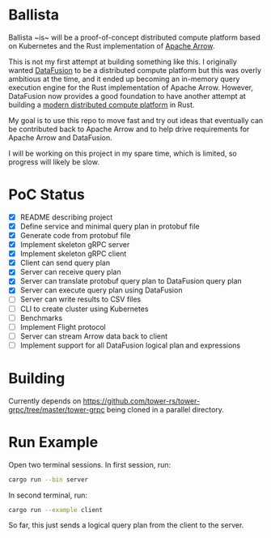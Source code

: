 # Ballista

Ballista ~is~ will be a proof-of-concept distributed compute platform based on Kubernetes and the Rust implementation of [Apache Arrow](https://arrow.apache.org/).

This is not my first attempt at building something like this. I originally wanted [DataFusion](https://github.com/apache/arrow/tree/master/rust/datafusion) to be a distributed compute platform but this was overly ambitious at the time, and it ended up becoming an in-memory query execution engine for the Rust implementation of Apache Arrow. However, DataFusion now provides a good foundation to have another attempt at building a [modern distributed compute platform](https://andygrove.io/how_to_build_a_modern_distributed_compute_platform/) in Rust.

My goal is to use this repo to move fast and try out ideas that eventually can be contributed back to Apache Arrow and to help drive requirements for Apache Arrow and DataFusion.

I will be working on this project in my spare time, which is limited, so progress will likely be slow. 

# PoC Status

- [X] README describing project
- [X] Define service and minimal query plan in protobuf file
- [X] Generate code from protobuf file
- [X] Implement skeleton gRPC server
- [X] Implement skeleton gRPC client
- [X] Client can send query plan
- [X] Server can receive query plan
- [X] Server can translate protobuf query plan to DataFusion query plan
- [X] Server can execute query plan using DataFusion
- [ ] Server can write results to CSV files
- [ ] CLI to create cluster using Kubernetes
- [ ] Benchmarks
- [ ] Implement Flight protocol
- [ ] Server can stream Arrow data back to client
- [ ] Implement support for all DataFusion logical plan and expressions

# Building

Currently depends on https://github.com/tower-rs/tower-grpc/tree/master/tower-grpc being cloned in a parallel directory.

# Run Example

Open two terminal sessions. In first session, run:

```bash
cargo run --bin server
```

In second terminal, run:

```bash
cargo run --example client
```

So far, this just sends a logical query plan from the client to the server.






 


